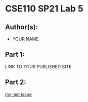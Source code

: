 # CSE110 SP21 Lab 5

## Author(s):
- YOUR NAME

## Part 1:

LINK TO YOUR PUBLISHED SITE

## Part 2:

[my last issue](https://github.com/sjramirez/github-actions-for-ci/issues/7)
